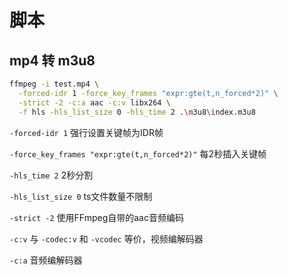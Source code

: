 # 脚本

## mp4 转 m3u8

```bash
ffmpeg -i test.mp4 \
  -forced-idr 1 -force_key_frames "expr:gte(t,n_forced*2)" \
  -strict -2 -c:a aac -c:v libx264 \
  -f hls -hls_list_size 0 -hls_time 2 .\m3u8\index.m3u8
```

`-forced-idr 1`    强行设置关键帧为IDR帧

`-force_key_frames "expr:gte(t,n_forced*2)"`   每2秒插入关键帧

`-hls_time 2` 2秒分割

`-hls_list_size 0`  ts文件数量不限制

`-strict -2` 使用FFmpeg自带的aac音频编码

`-c:v`  与 `-codec:v` 和 `-vcodec` 等价，视频编解码器

`-c:a` 音频编解码器







